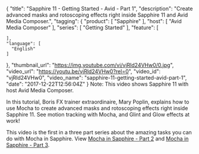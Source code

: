 {
  "title": "Sapphire 11 - Getting Started - Avid - Part 1",
  "description": "Create advanced masks and rotoscoping effects right inside Sapphire 11 and Avid Media Composer.",
  "tagging": {
    "product": [
      "Sapphire"
    ],
    "host": [
      "Avid Media Composer"
    ],
    "series": [
      "Getting Started"
    ],
    "feature": [

    ],
    "language": [
      "English"
    ]
  },
  "thumbnail_url": "https://img.youtube.com/vi/vjRld24VHw0/0.jpg",
  "video_url": "https://youtu.be/vjRld24VHw0?rel=0",
  "video_id": "vjRld24VHw0",
  "video_name": "sapphire-11-getting-started-avid-part-1",
  "date": "2017-12-22T12:56:04Z"
}
Note: This video shows Sapphire 11 with host Avid Media Composer.

In this tutorial, Boris FX trainer extraordinaire, Mary Poplin, explains how to use Mocha to create advanced masks and rotoscoping effects right inside Sapphire 11. See motion tracking with Mocha, and Glint and Glow effects at work!

This video is the first in a three part series about the amazing tasks you can do with Mocha in Sapphire. View [Mocha in Sapphire - Part 2](/videos/sapphire-11-getting-started-avid-part-2/) and [Mocha in Sapphire - Part 3](/videos/mocha-in-sapphire-11-with-avid-part-3/).
